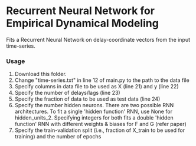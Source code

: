 # Recurrent Neural Network for Empirical Dynamical Modeling

Fits a Recurrent Neural Network on delay-coordinate vectors from the input time-series.

### Usage

1. Download this folder. 
2. Change "time-series.txt" in line 12 of main.py to the path to the data file
3. Specify columns in data file to be used as X (line 21) and y (line 22)
4. Specify the number of delays/lags (line 23)
5. Specify the fraction of data to be used as test data (line 24)
6. Specify the number hidden neurons. There are two possible RNN architectures. To fit a single 'hidden function' RNN, use None for hidden_units_2. Specifying integers for both fits a double 'hidden function' RNN with different weights & biases for F and G (refer paper)
7. Specify the train-validation split (i.e., fraction of X_train to be used for training) and the number of epochs
